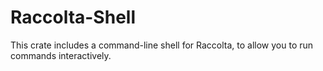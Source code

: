# Raccolta-Shell
This crate includes a command-line shell for Raccolta, to allow you to run commands interactively.
